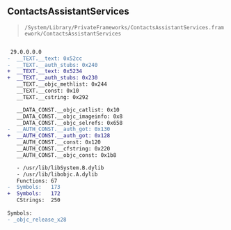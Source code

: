 ## ContactsAssistantServices

> `/System/Library/PrivateFrameworks/ContactsAssistantServices.framework/ContactsAssistantServices`

```diff

 29.0.0.0.0
-  __TEXT.__text: 0x52cc
-  __TEXT.__auth_stubs: 0x240
+  __TEXT.__text: 0x5234
+  __TEXT.__auth_stubs: 0x230
   __TEXT.__objc_methlist: 0x244
   __TEXT.__const: 0x10
   __TEXT.__cstring: 0x292

   __DATA_CONST.__objc_catlist: 0x10
   __DATA_CONST.__objc_imageinfo: 0x8
   __DATA_CONST.__objc_selrefs: 0x658
-  __AUTH_CONST.__auth_got: 0x130
+  __AUTH_CONST.__auth_got: 0x128
   __AUTH_CONST.__const: 0x120
   __AUTH_CONST.__cfstring: 0x220
   __AUTH_CONST.__objc_const: 0x1b8

   - /usr/lib/libSystem.B.dylib
   - /usr/lib/libobjc.A.dylib
   Functions: 67
-  Symbols:   173
+  Symbols:   172
   CStrings:  250
 
Symbols:
- _objc_release_x28

```
